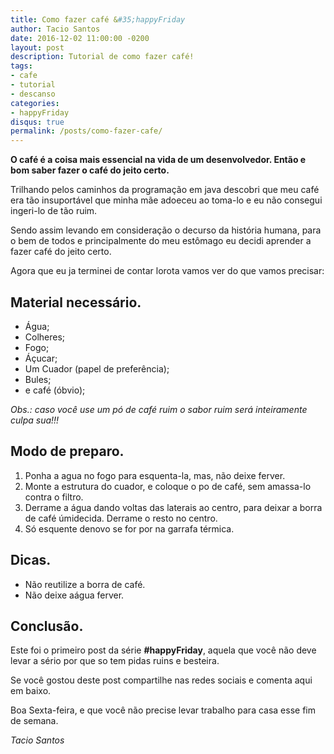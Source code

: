 ```yaml
---
title: Como fazer café &#35;happyFriday
author: Tacio Santos
date: 2016-12-02 11:00:00 -0200
layout: post
description: Tutorial de como fazer café!
tags:
- cafe
- tutorial
- descanso
categories:
- happyFriday
disqus: true
permalink: /posts/como-fazer-cafe/
---
```


**O café é a coisa mais essencial na vida de um desenvolvedor. Então e bom saber fazer o café do jeito certo.**

Trilhando pelos caminhos da programação em java descobri que meu café era tão insuportável que minha mãe adoeceu ao toma-lo e eu não consegui ingeri-lo de tão ruim.

Sendo assim levando em consideração o decurso da história humana, para o bem de todos e principalmente do meu estômago eu decidi aprender a fazer café do jeito certo.

Agora que eu ja terminei de contar lorota vamos ver do que vamos precisar:

## Material necessário.

* Água;
* Colheres;
* Fogo;
* Áçucar;
* Um Cuador (papel de preferência);
* Bules;
* e café (óbvio);

*Obs.: caso você use um pó de café ruim o sabor ruim será inteiramente culpa sua!!!*

## Modo de preparo.

1. Ponha a agua no fogo para esquenta-la, mas, não deixe ferver.
2. Monte a estrutura do cuador, e coloque o po de café, sem amassa-lo contra o filtro.
3. Derrame a água dando voltas das laterais ao centro, para deixar a borra de café úmidecida. Derrame o resto no centro.
4. Só esquente denovo se for por na garrafa térmica.

## Dicas.

* Não reutilize a borra de café.
* Não deixe aágua ferver.

## Conclusão.

Este foi o primeiro post da série **&#35;happyFriday**, aquela que você não deve levar a sério por que so tem pidas ruins e besteira.

Se você gostou deste post compartilhe nas redes sociais e comenta aqui em baixo.

Boa Sexta-feira, e que você não precise levar trabalho para casa esse fim de semana.

*Tacio Santos*
